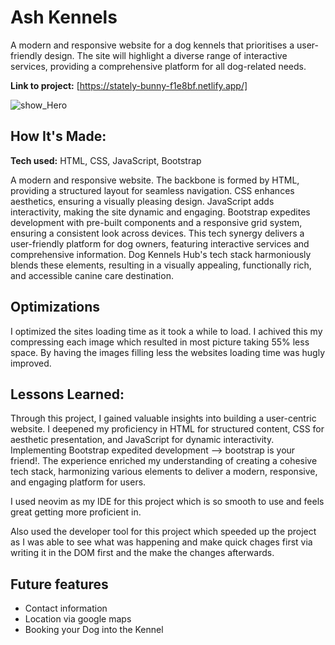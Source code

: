 # Ash Kennels 
A modern and responsive website for a dog kennels that prioritises a
user-friendly design. The site will highlight a diverse range of interactive services,
providing a comprehensive platform for all dog-related needs.

**Link to project:** [https://stately-bunny-f1e8bf.netlify.app/]

![show_Hero](https://github.com/kev-er/Ash_Kennels/assets/81853888/0a8f76c0-5407-4846-b9c7-43d82357d3b8)


## How It's Made:

**Tech used:** HTML, CSS, JavaScript, Bootstrap 

A modern and responsive website. The backbone is formed by HTML, providing a structured layout for seamless navigation. CSS enhances aesthetics, ensuring a visually pleasing design. JavaScript adds interactivity, making the site dynamic and engaging. Bootstrap expedites development with pre-built components and a responsive grid system, ensuring a consistent look across devices. This tech synergy delivers a user-friendly platform for dog owners, featuring interactive services and comprehensive information. Dog Kennels Hub's tech stack harmoniously blends these elements, resulting in a visually appealing, functionally rich, and accessible canine care destination.


## Optimizations
I  optimized the sites loading time as it took a while to load. I achived this my compressing each image which resulted in most picture taking 55% less space. By having the images filling less the websites loading time was hugly improved. 



## Lessons Learned:
Through this project, I gained valuable insights into building a user-centric website. I deepened my proficiency in HTML for structured content, CSS for aesthetic presentation, and JavaScript for dynamic interactivity. Implementing Bootstrap expedited development --> bootstrap is your friend!. The experience enriched my understanding of creating a cohesive tech stack, harmonizing various elements to deliver a modern, responsive, and engaging platform for users. 

I used neovim as my IDE for this project which is so smooth to use and feels great getting more proficient in. 

Also used the developer tool for this project which speeded up the project as I was able to see what was happening and make quick chages first via writing it in the DOM first and the make the changes afterwards. 

## Future features 
- Contact information
- Location via google maps 
- Booking your Dog into the Kennel 


